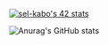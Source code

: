 [![sel-kabo's 42 stats](https://badge.mediaplus.ma/binary/sel-kabo)](https://github.com/oakoudad/badge42) 

![Anurag's GitHub stats](https://github-readme-stats.vercel.app/api?username=Zizes0&hide=contribs,prs&show_icons=true&theme=dark)




